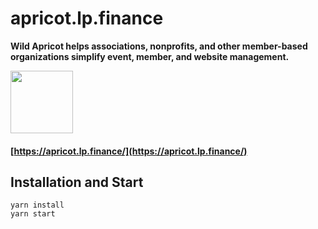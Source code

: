 # apricot.lp.finance

**Wild Apricot helps associations, nonprofits, and other member-based organizations simplify event, member, and website management.**

<img src='https://apricot.lp.finance/images/Logo.png' width="100" />

#### [https://apricot.lp.finance/](https://apricot.lp.finance/)

## **Installation and Start**

```
yarn install
yarn start
```
